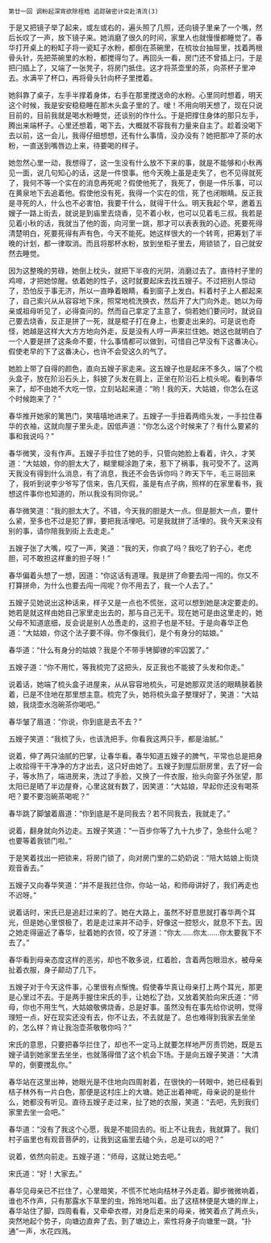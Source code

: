     第廿一回 调粉起深宵欲除桎梏 追踪破密计突赴清流(3) 

   于是又把镜子举了起来，或左或右的，遍头照了几照，还向镜子里亲了一个嘴，然后长叹了一声，放下镜子来。她消磨了很久的时间，家里人也就慢慢都睡觉了。春华打开桌上的粉缸子将一瓷缸子水粉，都倒在茶碗里，在梳妆台抽屉里，找着两根骨头针，先把茶碗里的水粉，都搅得匀了。再回头一看，房门还不曾插上闩，于是把闩插上了，又端了一张凳子，将房门抵住。这才将茶壶里的茶，向茶杯子里冲去。水满平了杯口，再将骨头针向杯子里搅着。

   她斜靠了桌子，左手半撑着身体，右手在那里搅送命的水粉。心里同时想着，明天这个时候，我是安安稳稳睡在那木头盒子里的了。嗳！不用向明天想了，现在只说目前的，目前我就是喝水粉睡觉，还谈别的作什么。于是把撑住身体的那只左手，腾出来端杯子。心里还想着，喝下去，大概就不容我有力量来自主了。趁着没喝下去以前，这一会儿，我得仔细想想，还有什么事情，没办没有？她把那冲了茶的水粉，一直送到嘴唇边上来，待要喝的样子。

   她忽然心里一动，我想得了，这一生没有什么放不下来的事，就是不能够和小秋再见一面，说几句知心的话，这是一件恨事。他今天晚上虽是走失了，也不见得就死了，我何不等一个实在的消息再死呢？假使他死了，我死了，倒是一件乐事，可以在黄泉地下去追着他。假使他没有死，我得一个实在的信，死了也闭眼睛。反正我是寻死的人，什么也不必害怕，我要干什么，就得干什么。明天我起个早，邀着五嫂子一路上街去，就说是到庙里去烧香，见不着小秋，也可以见着毛三叔。我若是见着小秋的话，我就当了他的面，向河里一跳，那才可以表表我的心迹。死要死得清楚明白，死要死得有声有色，今天不能死。她这样很大的一个转弯，把筹划了半晚的计划，都一律取消。而且将那杯水粉，放到坐柜子里去，用锁锁了，自己就安然去睡觉。

   因为这整晚的劳碌，她倒上枕头，就把下半夜的光阴，消磨过去了。直待村子里的鸡啼，才把她惊醒。依着她的性子，这时就要起床去找五嫂子。不过把别人惊动了，恐怕反于事无济，所以一直睁着眼睛，看到窗子上发白。料着村子上人都起来了，自己索兴从从容容地下床，照常地梳洗换衣，然后开了大门向外走。她以为母亲或祖母听见了，必得查问的。然而自己拿定了主意了，倘若她们要问时，就说自己要去烧香，反正是拼了一死，就是棍子打在身上，也要走出来的。可是说也奇怪，她越是这样大大方方地向外走，反是没有人哼一声来拦住她。她这也就明白了一个人要是拼了这条命不要，什么事情都可以做到，可惜自己早没有下这番决心。假使老早的下了这番决心，也许不会受这久的气了。

   她脸上带了自得的颜色，直向五嫂子家走来。这五嫂子也是起床不多久，端了个梳头盒子，放在阶沿石头上，斜披了头发在肩上，正坐在阶沿石上梳头呢。看到春华来了，却不由她不大吃一惊，立刻站起来道：“哟！我的天，大姑娘，你怎么在这个时候跑来了？”

   春华推开她家的篱笆门，笑嘻嘻地进来了。五嫂子一手扭着两绺头发，一手拉住春华的衣袖，这就向屋子里头走。因低声道：“你怎么这个时候来了？有什么要紧的事和我说吗？”

   春华微笑，没有作声。五嫂子手拉住了她的手，只管向她脸上看着，许久，才笑道：“大姑娘，你的胆太大了，糊里糊涂跑了来，惹下了祸事，我可受不了。这两天我没有得到什么消息，有了消息，我还不会告诉你吗？昨天下午，毛三哥回来了，我听到说李少爷写了信来，告几天假，虽是有点子病，照样的在家里看书，我想这件事你也知道的，所以我没有同你说。”

   春华微笑道：“我的胆太大了。不错，今天我的胆是大一点。但是胆大一点，要什么紧，至多也不过是犯了罪，要把我活埋吧。可是我就拼了活埋的。我今天来没有别的事，请你陪我到街上去走走。”

   五嫂子张了大嘴，哎了一声，笑道：“我的天，你疯了吗？我吃了豹子心，老虎胆，可不敢担这样重的担子呀！”

   春华偏着头想了一想，因道：“你这话有道理。我是拼了命要去闯一闯的。你又不打算拼命，为什么也要去闯一闯呢？你不用去了，我一个人去了。”

   五嫂子见她说出这种话来，样子又是一点也不慌张，这可以想到她是决定要走的。她若是就这样由她自己家里走出去的，那与自己无干。现在她可是由这里走的，她父母不知道底细，反会说是别人怂恿走的，这担子也是不轻。于是向春华正色道：“大姑娘，你这个法子要不得。你不像我们，是个有身分的姑娘。”

   春华道：“什么有身分的姑娘？我是个不带手铐脚镣的牢囚罢了。”

   五嫂子道：“你不用忙，等我梳完了这把头，反正我也不能披了头发和你走。”

   说着话，她端了梳头盒子进屋来，从从容容地梳头，可是她那双灵活的眼睛脥着脥着，已是不住地在那里想主意。梳完了头，她将梳头盒子整理好了，笑道：“大姑娘，我烧壶水泡碗茶你喝吧。”

   春华皱了眉道：“你说，你到底是去不去？”

   五嫂子笑道：“我梳了头，也该洗把手。你看我这两只手，都是油腻。”

   说着，伸了两只油腻的巴掌，让春华看。春华知道五嫂子的脾气，平常也总是把身上收拾得干干净净的方才出去，这只好由她了。五嫂子到屋后厨房里，去了好一会子，等水热了，端进房来，洗过了手脸，又换了一件衣服，抬头向窗子外张望，那太阳已是晒了半边屋脊，心里这就有数了，因笑道：“大姑娘，早起你还没有喝茶吧？要不要泡碗茶喝呢？”

   春华跳了脚皱着眉道：“你到底是不是同我去？若不同我去，我就走了。”

   说着，翻身就向外边走。五嫂子笑道：“一百步你等了九十九步了，急些什么呢？也要等着我锁门啦。”

   于是笑着找出一把锁来，将房门锁了，向对房门里的二奶奶说：“陪大姑娘上街烧观音香去。”

   五嫂子又向春华笑道：“并不是我拦住你，你站一站，和师母讲好了，我们再走也不迟呀。”

   说着话时，宋氏已是追赶过来的了。她在大路上，虽然不好意思就打春华两个耳光，但是她心里恨极了，若是走过来并不动手，好像这一腔怒火，就息不下去。因之她走得逼近了春华，扯着她的衣领，咬了牙道：“你太……你太……你太要我下不去了。”

   春华看到母亲态度这样的恶劣，却也不敢多说，红着脸，含着两包眼泪水，被母亲扯着衣服，身子颠动了几下。

   五嫂子对于今天这件事，心里很有点惭愧。假使春华真让母亲打上两个耳光，那更是心里过不去。于是两手握住宋氏的手，让她松了劲，又放着笑脸向宋氏道：“师母，你也不用生气，大姑娘敬佛烧香，总是好事。虽然没有在事先给你说明，觉得理短一点，好在现实还没有去，你不让去，不去就是了。总也难得到我家去坐坐的，怎么样？肯让我泡壶茶敬敬你吗？”

   宋氏的意思，只要把春华拦住了，却也不一定马上就要怎样地严厉责罚她，既是五嫂子请到她家里去坐坐，也就落得借了这个机会下场。于是向五嫂子笑道：“大清早的，倒要搅乱你。”

   春华站在这里出神，她眼光是不住地向四周射着，在很快的一转眼中，她已经看到桔子林外有一片白色，那便是这村庄上的大塘。她正出着神呢，母亲说的是些什么，她都没有听见。直待五嫂子走过来，扯了她的衣服，笑道：“去吧，先到我们家里去坐一会吧。”

   春华道：“没有了我这个心愿，我是不能回去的。街上不让我去，我就算了。我们村子庙里也有观音菩萨的，让我到这庙里去磕个头，总是可以的吧？”

   说着，依然向前走。五嫂子道：“师母，这就让她去吧。”

   宋氏道：“好！大家去。”

   春华见母亲已不拦住了，心里暗笑，不慌不忙地向桔林子外走着。脚步微微响着，谁也不作声，只有那露水下草里的虫，玲玲地叫着。出了这桔林便是大塘的岸上，春华站住了脚，四周看看，又牵牵衣襟，对身后走来的母亲，微笑着点了两点头，突然地起个势子，向塘边直奔了去。到了塘边上，索性将身子向塘里一跳，“扑通”一声，水花四溅。

